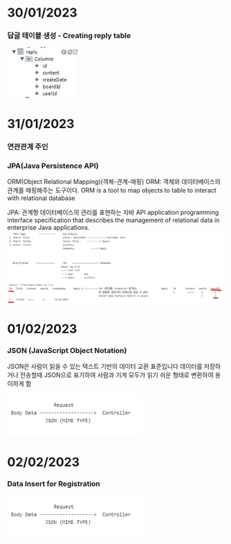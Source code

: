 # 30/01/2023


### 답글 테이블 생성 - Creating reply table 
![poster](./reply.jpg)

# 31/01/2023
### 연관관계 주인 

### JPA(Java Persistence API)
ORM(Object Relational Mapping)(객체-관계-매핑)
ORM: 객체와 데이터베이스의 관계를 매핑해주는 도구이다.
ORM is a tool to map objects to table to interact with relational database

JPA: 관계형 데이터베이스의 관리를 표현하는 자바 API
application programming interface specification that describes the management of relational data in enterprise Java applications.
![poster](./JPA.jpg)

# 01/02/2023

### JSON (JavaScript Object Notation)
JSON은 사람이 읽을 수 있는 텍스트 기반의 데이터 교환 표준입니다
데이터를 저장하거나 전송할때 JSON으로 표기하여 사람과 기게 모두가 읽기 쉬운 형태로 변환하여 용이하게 함

![poster](./JSON.jpg)


# 02/02/2023

### Data Insert for Registration

![poster](./JSON.jpg)
